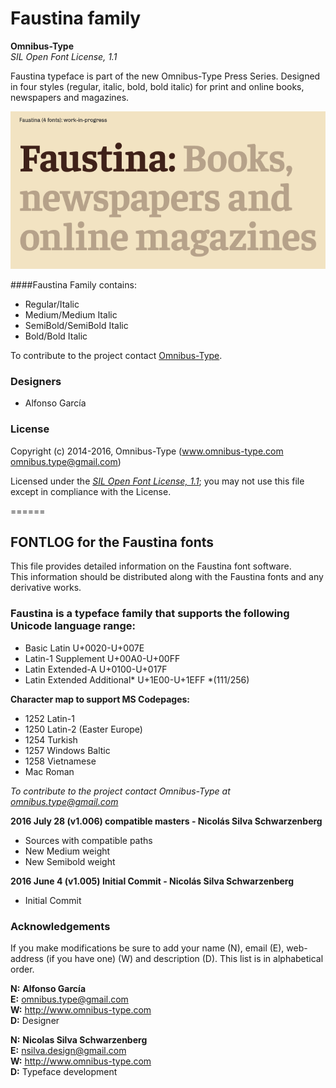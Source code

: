 # Faustina family

**Omnibus-Type**  
*SIL Open Font License, 1.1*

Faustina typeface is part of the new Omnibus-Type Press Series. Designed in four styles (regular, italic, bold, bold italic) for print and online books, newspapers and magazines.

![Sample of Faustina Family.](./documentation/Faustina.png "Faustina")


####Faustina Family contains:
* Regular/Italic
* Medium/Medium Italic
* SemiBold/SemiBold Italic
* Bold/Bold Italic

To contribute to the project contact [Omnibus-Type](http://omnibus-type.com/).

### Designers

* Alfonso García

### License

Copyright (c) 2014-2016, Omnibus-Type (www.omnibus-type.com omnibus.type@gmail.com)

Licensed under the [*SIL Open Font License, 1.1*](http://scripts.sil.org/OFL); you may not use this file except in compliance with the License.

======
## FONTLOG for the Faustina fonts

This file provides detailed information on the Faustina font software.  
This information should be distributed along with the Faustina fonts and any derivative works.

### Faustina is a typeface family that supports the following Unicode language range: 

* Basic Latin 				U+0020-U+007E
* Latin-1 Supplement 		U+00A0-U+00FF
* Latin Extended-A 			U+0100-U+017F
* Latin Extended Additional*	U+1E00-U+1EFF *(111/256)

**Character map to support MS Codepages:**
* 1252 Latin-1
* 1250 Latin-2 (Easter Europe)
* 1254 Turkish
* 1257 Windows Baltic
* 1258 Vietnamese
* Mac Roman

*To contribute to the project contact Omnibus-Type at omnibus.type@gmail.com*

**2016 July 28 (v1.006) compatible masters - Nicolás Silva Schwarzenberg**

- Sources with compatible paths
- New Medium weight
- New Semibold weight

**2016 June 4 (v1.005) Initial Commit - Nicolás Silva Schwarzenberg**

- Initial Commit

### Acknowledgements

If you make modifications be sure to add your name (N), email (E), web-address
(if you have one) (W) and description (D). This list is in alphabetical order.


**N:** **Alfonso García**  
**E:** omnibus.type@gmail.com  
**W:** http://www.omnibus-type.com  
**D:** Designer

**N:** **Nicolas Silva Schwarzenberg**  
**E:** nsilva.design@gmail.com  
**W:** http://www.omnibus-type.com  
**D:** Typeface development  